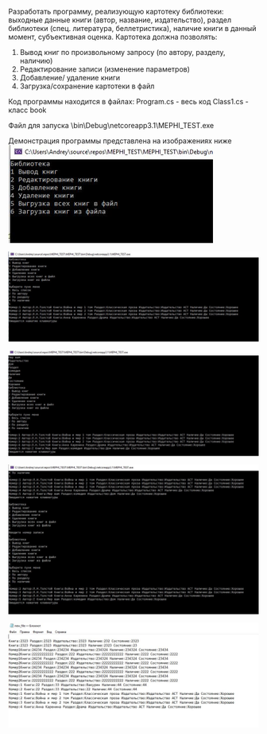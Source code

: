 Разработать программу, реализующую картотеку библиотеки: выходные данные книги (автор, название, издательство), раздел библиотеки (спец. литература, беллетристика), наличие книги в данный момент, субъективная оценка. Картотека должна позволять:
1. 	Вывод книг по произвольному запросу (по автору, разделу, наличию)
2. 	Редактирование записи (изменение параметров)
3. 	Добавление/ удаление книги
4. 	Загрузка/сохранение картотеки в файл

Код программы находится в файлах:
Program.cs - весь код 
Class1.cs - класс book

Файл для запуска \bin\Debug\netcoreapp3.1\MEPHI_TEST.exe

Демонстрация программы представлена на изображениях ниже
![img1](img1.JPG)

![img2](img2.JPG)

![img3](img3.JPG)

![img4](img4.JPG)

![img5](img5.JPG)
